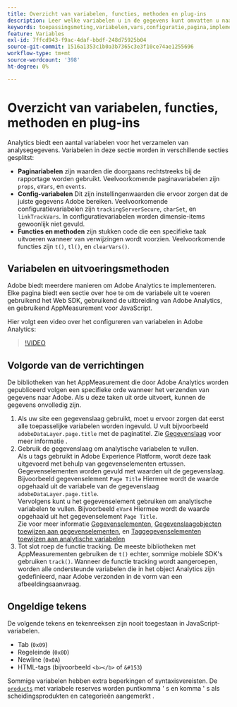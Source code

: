 ```yaml
---
title: Overzicht van variabelen, functies, methoden en plug-ins
description: Leer welke variabelen u in de gegevens kunt omvatten u naar Adobe verzendt om rapportering te verbeteren.
keywords: toepassingsmeting,variabelen,vars,configuratie,pagina,implementatie
feature: Variables
exl-id: 7ffcd943-f9ac-4daf-bbdf-248d75925b04
source-git-commit: 1516a1353c1b0a3b7365c3e3f10ce74ae1255696
workflow-type: tm+mt
source-wordcount: '398'
ht-degree: 0%

---
```


# Overzicht van variabelen, functies, methoden en plug-ins

Analytics biedt een aantal variabelen voor het verzamelen van analysegegevens. Variabelen in deze sectie worden in verschillende secties gesplitst:

* **Paginariabelen** zijn waarden die doorgaans rechtstreeks bij de rapportage worden gebruikt. Veelvoorkomende paginavariabelen zijn `props`, `eVars`, en `events`.
* **Config-variabelen** Dit zijn instellingenwaarden die ervoor zorgen dat de juiste gegevens Adobe bereiken. Veelvoorkomende configuratievariabelen zijn `trackingServerSecure`, `charSet`, en `linkTrackVars`. In configuratievariabelen worden dimensie-items gewoonlijk niet gevuld.
* **Functies en methoden** zijn stukken code die een specifieke taak uitvoeren wanneer van verwijzingen wordt voorzien. Veelvoorkomende functies zijn `t()`, `tl()`, en `clearVars()`.

## Variabelen en uitvoeringsmethoden

Adobe biedt meerdere manieren om Adobe Analytics te implementeren. Elke pagina biedt een sectie over hoe te om de variabele uit te voeren gebruikend het Web SDK, gebruikend de uitbreiding van Adobe Analytics, en gebruikend AppMeasurement voor JavaScript.

Hier volgt een video over het configureren van variabelen in Adobe Analytics:

>[!VIDEO](https://video.tv.adobe.com/v/28755/?quality=12)

## Volgorde van de verrichtingen

De bibliotheken van het AppMeasurement die door Adobe Analytics worden gepubliceerd volgen een specifieke orde wanneer het verzenden van gegevens naar Adobe. Als u deze taken uit orde uitvoert, kunnen de gegevens onvolledig zijn.

1. Als uw site een gegevenslaag gebruikt, moet u ervoor zorgen dat eerst alle toepasselijke variabelen worden ingevuld. U vult bijvoorbeeld `adobeDataLayer.page.title` met de paginatitel. Zie [Gegevenslaag](../prepare/data-layer.md) voor meer informatie .
2. Gebruik de gegevenslaag om analytische variabelen te vullen. <br/>Als u tags gebruikt in Adobe Experience Platform, wordt deze taak uitgevoerd met behulp van gegevenselementen ertussen. Gegevenselementen worden gevuld met waarden uit de gegevenslaag. Bijvoorbeeld gegevenselement `Page Title` Hiermee wordt de waarde opgehaald uit de variabele van de gegevenslaag `adobeDataLayer.page.title`. <br/>Vervolgens kunt u het gegevenselement gebruiken om analytische variabelen te vullen. Bijvoorbeeld `eVar4` Hiermee wordt de waarde opgehaald uit het gegevenselement `Page Title`. <br/>Zie voor meer informatie [Gegevenselementen](https://experienceleague.adobe.com/docs/experience-platform/tags/ui/data-elements.html), [Gegevenslaagobjecten toewijzen aan gegevenselementen](../launch/layer-to-elements.md), en [Taggegevenselementen toewijzen aan analytische variabelen](../launch/elements-to-variable.md)
3. Tot slot roep de functie tracking. De meeste bibliotheken met AppMeasurementen gebruiken de `t()` echter, sommige mobiele SDK&#39;s gebruiken `track()`. Wanneer de functie tracking wordt aangeroepen, worden alle ondersteunde variabelen die in het object Analytics zijn gedefinieerd, naar Adobe verzonden in de vorm van een afbeeldingsaanvraag.

## Ongeldige tekens

De volgende tekens en tekenreeksen zijn nooit toegestaan in JavaScript-variabelen.

* Tab (`0x09`)
* Regeleinde (`0x0D`)
* Newline (`0x0A`)
* HTML-tags (bijvoorbeeld `<b></b>` of `&#153`)

Sommige variabelen hebben extra beperkingen of syntaxisvereisten. De [`products`](page-vars/products.md) met variabele reserves worden puntkomma &#39; s en komma &#39; s als scheidingsprodukten en categorieën aangemerkt .
